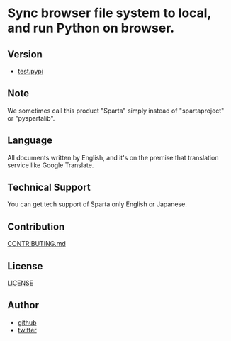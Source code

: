 # Sync browser file system to local, and run Python on browser.

## Version

- [test.pypi](https://test.pypi.org/project/pyspartalib)

## Note

We sometimes call this product "Sparta" simply instead of "spartaproject" or "pyspartalib".

## Language

All documents written by English, and it's on the premise that translation service like Google Translate.

## Technical Support

You can get tech support of Sparta only English or Japanese.

## Contribution

[CONTRIBUTING.md](CONTRIBUTING.md)

## License

[LICENSE](LICENSE)

## Author

- [github](https://github.com/lyoutakoduka)
- [twitter](https://twitter.com/lyouta_koduka)
